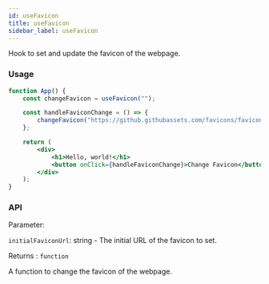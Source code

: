 ```yaml
---
id: useFavicon
title: useFavicon
sidebar_label: useFavicon
---
```


Hook to set and update the favicon of the webpage.

### Usage

```jsx live
function App() {
	const changeFavicon = useFavicon("");

	const handleFaviconChange = () => {
		changeFavicon("https://github.githubassets.com/favicons/favicon.svg");
	};

	return (
		<div>
			<h1>Hello, world!</h1>
			<button onClick={handleFaviconChange}>Change Favicon</button>
		</div>
	);
}
```

### API

Parameter:

`initialFaviconUrl`: string - The initial URL of the favicon to set.

Returns : `function`

A function to change the favicon of the webpage.
